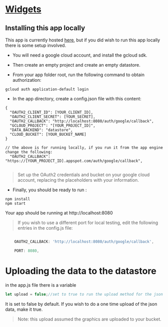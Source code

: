 # [Widgets](https://sampleapp-nodejs.appspot.com/)

## Installing this app locally

This app is currently hosted [here](https://sampleapp-nodejs.appspot.com),  but if you did wish to run this app locally there is some setup involved.

- You will need a google cloud account, and install the gcloud sdk.

- Then create an empty project and create an empty datastore.

- From your app folder root, run the following command to obtain authorization:
```
gcloud auth application-default login
```

- In the app directory, create a config.json file with this content:
```
{
  "OAUTH2_CLIENT_ID": [YOUR_CLIENT_ID],
  "OAUTH2_CLIENT_SECRET": [YOUR_SECRET],
  "OAUTH2_CALLBACK": "http://localhost:8080/auth/google/callback",
  "GCLOUD_PROJECT": "[YOUR_PROJECT_ID]",
  "DATA_BACKEND": "datastore",
  "CLOUD_BUCKET": [YOUR_BUCKET_NAME]
}

// the above is for running locally, if you run it from the app engine change the following:
  "OAUTH2_CALLBACK": "https://[YOUR_PROJECT_ID].appspot.com/auth/google/callback",


```
> Set up the OAuth2 credentials and bucket on your google cloud account, replacing the placeholders with your information.

- Finally, you should be ready to run :
```
npm install
npm start
```

Your app should be running at http://localhost:8080

> If you wish to use a different port for local testing, edit the following entries in the config.js file:

```js

    OAUTH2_CALLBACK: 'http://localhost:8080/auth/google/callback',

    PORT: 8080,
```

# Uploading the data to the datastore
in the app.js file there is a variable
```js
let upload = false;//set to true to run the upload method for the json data
```
It is set to false by default. If you wish to do a one time upload of the json data, make it true.
> Note: this upload assumed the graphics are uploaded to your bucket.